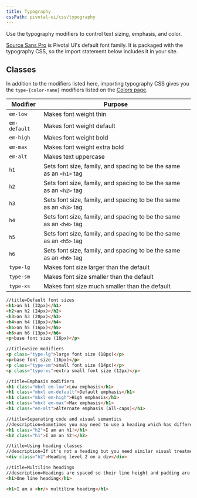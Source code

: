 ```yaml
---
title: Typography
cssPath: pivotal-ui/css/typography
---
```


Use the typography modifiers to control text sizing, emphasis, and color.

[Source Sans Pro](https://fonts.google.com/specimen/Source+Sans+Pro) is Pivotal UI's default font family. It is packaged with the typography CSS, so the import statement below includes it in your site.

## Classes

In addition to the modifiers listed here, importing typography CSS gives you the `type-{color-name}` modifiers listed on the [Colors page](/modifiers/colors).

Modifier | Purpose
---------|--------
`em-low` | Makes font weight thin
`em-default` | Makes font weight default
`em-high` | Makes font weight bold
`em-max` | Makes font weight extra bold
`em-alt` | Makes text uppercase
`h1` | Sets font size, family, and spacing to be the same as an `<h1>` tag
`h2` | Sets font size, family, and spacing to be the same as an `<h2>` tag
`h3` | Sets font size, family, and spacing to be the same as an `<h3>` tag
`h4` | Sets font size, family, and spacing to be the same as an `<h4>` tag
`h5` | Sets font size, family, and spacing to be the same as an `<h5>` tag
`h6` | Sets font size, family, and spacing to be the same as an `<h6>` tag
`type-lg` | Makes font size larger than the default
`type-sm` | Makes font size smaller than the default
`type-xs` | Makes font size much smaller than the default

```html
//title=Default font sizes
<h1>an h1 (32px)</h1>
<h2>an h2 (24px)</h2>
<h3>an h3 (20px)</h3>
<h4>an h4 (18px)</h4>
<h5>an h5 (16px)</h5>
<h6>an h6 (13px)</h6>
<p>base font size (16px)</p>
```

```html
//title=Size modifiers
<p class="type-lg">large font size (18px)</p>
<p>base font size (16px)</p>
<p class="type-sm">small font size (14px)</p>
<p class="type-xs">extra small font size (12px)</p>
```

```html
//title=Emphasis modifiers
<h1 class="mbxl em-low">Low emphasis</h1>
<h1 class="mbxl em-default">Default emphasis</h1>
<h1 class="mbxl em-high">High emphasis</h1>
<h1 class="mbxl em-max">Max emphasis</h1>
<h1 class="em-alt">Alternate emphasis (all-caps)</h1>
```

```html
//title=Separating code and visual semantics
//description=Sometimes you may need to use a heading which has different visual and code semantics. You can accomplish this by combining classes with elements (classes take visual precedence over elements in this case).
<h1 class="h2">I am an h1!</h1>
<h2 class="h1">I am an h2!</h2>
```

```html
//title=Using heading classes
//description=If it's not a heading but you need similar visual treatment, you can add just the class to any element. However, use headings when possible since they add semantic value.
<div class="h2">Heading level 2 on a div</div>
```

```html
//title=Multiline headings
//description=Headings are spaced so their line height and padding are consistent on one or many lines.
<h1>One line heading</h1>

<h1>I am a <br/> multiline heading</h1>
```